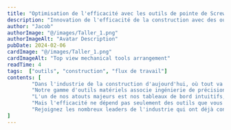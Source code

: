 ```yaml
---
title: "Optimisation de l'efficacité avec les outils de pointe de ScrewFast"
description: "Innovation de l'efficacité de la construction avec des outils de précision et un soutien."
author: "Jacob"
authorImage: "@/images/Taller_1.png"
authorImageAlt: "Avatar Description"
pubDate: 2024-02-06
cardImage: "@/images/Taller_1.png"
cardImageAlt: "Top view mechanical tools arrangement"
readTime: 4
tags:  ["outils", "construction", "flux de travail"]
contents: [
        "Dans l'industrie de la construction d'aujourd'hui, où tout va vite, l'efficacité est la clé du succès. Chez ScrewFast, nous comprenons l'importance d'optimiser le flux de votre projet pour respecter les délais et rester dans les limites du budget. C'est pourquoi nous sommes ravis de vous présenter nos outils de pointe conçus pour donner à vos projets une puissance inégalée.",
        "Notre gamme d'outils matériels associe ingénierie de précision et design centré sur l'utilisateur, garantissant une productivité maximale sur chaque chantier. Des perceuses électriques aux solutions de fixation avancées, les outils de ScrewFast sont conçus pour résister aux rigueurs de la construction tout en rationalisant votre flux de travail.",
        "L'un de nos atouts majeurs est nos tableaux de bord intuitifs, qui fournissent des informations en temps réel sur l'avancement du projet, l'allocation des ressources, et plus encore. Avec des interfaces conviviales, naviguer et superviser vos projets n'a jamais été aussi simple.",
        "Mais l'efficacité ne dépend pas seulement des outils que vous utilisez, elle dépend également du soutien que vous recevez. C'est pourquoi ScrewFast propose une documentation complète et un accompagnement d'experts à chaque étape. Nos équipes dévouées sont engagées dans votre succès, fournissant une assistance personnalisée pour vous assurer de tirer le meilleur parti de nos produits.",
        "Rejoignez les nombreux leaders de l'industrie qui ont déjà constaté la différence que peuvent faire les outils ScrewFast. Avec nos solutions de pointe, vous pouvez accélérer vos projets vers le succès et rester en tête de la concurrence."
]
---
```

